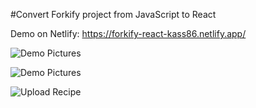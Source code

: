 #Convert Forkify project from JavaScript to React

Demo on Netlify: https://forkify-react-kass86.netlify.app/

![Demo Pictures](https://www.photobox.co.uk/my/photo/full?photo_id=504604715144)

![Demo Pictures](https://www.photobox.co.uk/my/photo/full?photo_id=504604715859)

![Upload Recipe](https://www.photobox.co.uk/my/photo/full?photo_id=504604715694)
